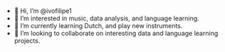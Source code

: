 - 👋 Hi, I’m @ivofilipe1
- 👀 I’m interested in music, data analysis, and language learning.
- 🌱 I’m currently learning Dutch, and play new instruments.
- 💞️ I’m looking to collaborate on interesting data and language learning projects.
